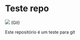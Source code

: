 # Teste repo

<img src = https://miro.medium.com/max/325/1*zzvdRmHGGXONZpuQ2FeqsQ.png> (Git)

Este repositório é um teste para git
